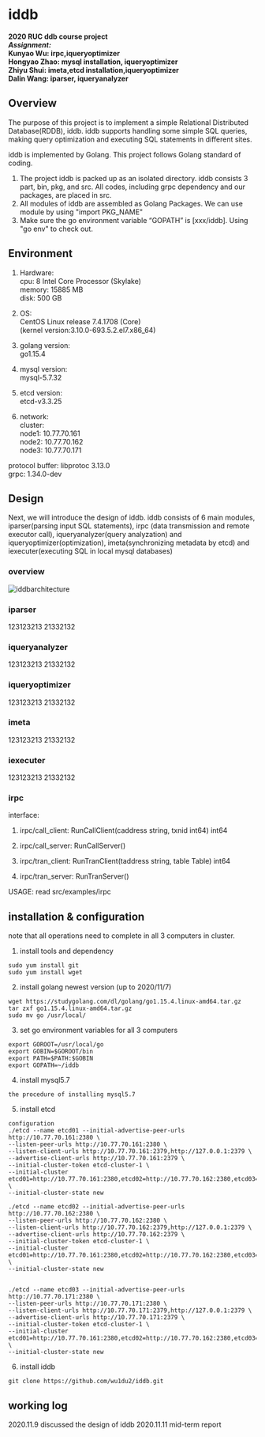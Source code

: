 # iddb
**2020 RUC ddb course project**   
***Assignment:***  
**Kunyao Wu: irpc,iqueryoptimizer**  
**Hongyao Zhao: mysql installation, iqueryoptimizer**  
**Zhiyu Shui: imeta,etcd installation,iqueryoptimizer**  
**Dalin Wang: iparser, iqueryanalyzer**  
## Overview  
The purpose of this project is to implement a simple Relational Distributed Database(RDDB), iddb. iddb supports handling some simple SQL queries, making query optimization and executing SQL statements in different sites.

iddb is implemented by Golang. This project follows Golang standard of coding.
1. The project iddb is packed up as an isolated directory. iddb consists 3 part, bin, pkg, and src. All codes, including grpc dependency and our packages, are placed in src.
2. All modules of iddb are assembled as Golang Packages. We can use module by using "import PKG_NAME"
3. Make sure the go environment variable “GOPATH” is [xxx/iddb]. Using "go env" to check out.

## Environment
1. Hardware:  
cpu: 8  Intel Core Processor (Skylake)  
memory:  15885 MB  
disk: 500 GB  

2. OS:  
CentOS Linux release 7.4.1708 (Core)  
(kernel version:3.10.0-693.5.2.el7.x86_64)  

3. golang version:  
go1.15.4  

4. mysql version:  
mysql-5.7.32  

5. etcd version:  
etcd-v3.3.25  

6. network:  
cluster:  
node1: 10.77.70.161  
node2: 10.77.70.162  
node3: 10.77.70.171  
  
protocol buffer: libprotoc 3.13.0  
grpc: 1.34.0-dev  

## Design 
Next, we will introduce the design of iddb. iddb consists of 6 main modules, iparser(parsing input SQL statements), irpc (data transmission and remote executor call), iqueryanalyzer(query analyzation) and iqueryoptimizer(optimization), imeta(synchronizing metadata by etcd) and iexecuter(executing SQL in local mysql databases)

### overview  

![iddbarchitecture](https://github.com/wu1du2/iddb/raw/master/img/architecture.jpeg)


### iparser
123123213
21332132

### iqueryanalyzer
123123213
21332132

### iqueryoptimizer
123123213
21332132

### imeta
123123213
21332132

### iexecuter
123123213
21332132

### irpc
interface:
1. irpc/call_client: RunCallClient(caddress string, txnid int64) int64  

2. irpc/call_server: RunCallServer()  

3. irpc/tran_client: RunTranClient(taddress string, table Table) int64  

4. irpc/tran_server: RunTranServer()  

USAGE: read src/examples/irpc


## installation & configuration
note that all operations need to complete in all 3 computers in cluster.

1. install tools and dependency  
```
sudo yum install git
sudo yum install wget  
```

2. install golang newest version (up to 2020/11/7)
```
wget https://studygolang.com/dl/golang/go1.15.4.linux-amd64.tar.gz  
tar zxf go1.15.4.linux-amd64.tar.gz  
sudo mv go /usr/local/  
```

3. set go environment variables for all 3 computers  
```
export GOROOT=/usr/local/go  
export GOBIN=$GOROOT/bin  
export PATH=$PATH:$GOBIN  
export GOPATH=~/iddb
```

4. install mysql5.7
```
the procedure of installing mysql5.7
```

5. install etcd
```
configuration
./etcd --name etcd01 --initial-advertise-peer-urls http://10.77.70.161:2380 \
--listen-peer-urls http://10.77.70.161:2380 \
--listen-client-urls http://10.77.70.161:2379,http://127.0.0.1:2379 \
--advertise-client-urls http://10.77.70.161:2379 \
--initial-cluster-token etcd-cluster-1 \
--initial-cluster etcd01=http://10.77.70.161:2380,etcd02=http://10.77.70.162:2380,etcd03=http://10.77.70.171:2380 \
--initial-cluster-state new

./etcd --name etcd02 --initial-advertise-peer-urls http://10.77.70.162:2380 \
--listen-peer-urls http://10.77.70.162:2380 \
--listen-client-urls http://10.77.70.162:2379,http://127.0.0.1:2379 \
--advertise-client-urls http://10.77.70.162:2379 \
--initial-cluster-token etcd-cluster-1 \
--initial-cluster etcd01=http://10.77.70.161:2380,etcd02=http://10.77.70.162:2380,etcd03=http://10.77.70.171:2380 \
--initial-cluster-state new


./etcd --name etcd03 --initial-advertise-peer-urls http://10.77.70.171:2380 \
--listen-peer-urls http://10.77.70.171:2380 \
--listen-client-urls http://10.77.70.171:2379,http://127.0.0.1:2379 \
--advertise-client-urls http://10.77.70.171:2379 \
--initial-cluster-token etcd-cluster-1 \
--initial-cluster etcd01=http://10.77.70.161:2380,etcd02=http://10.77.70.162:2380,etcd03=http://10.77.70.171:2380 \
--initial-cluster-state new
```

6. install iddb
```
git clone https://github.com/wu1du2/iddb.git  
```


## working log
2020.11.9 discussed the design of iddb
2020.11.11 mid-term report

